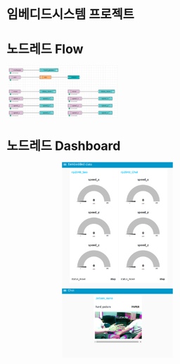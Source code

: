 # 임베디드시스템 프로젝트

# 노드레드 Flow
<img width="50%" src="https://github.com/emperor5519/Embedded-class_KunsanUniv/blob/main/imgs/node-red%20flow.png">

# 노드레드 Dashboard
<center><img width="50%" src="https://github.com/emperor5519/Embedded-class_KunsanUniv/blob/main/imgs/node-red%20dashboard1.png"></center>

<center><img width="50%" src="https://github.com/emperor5519/Embedded-class_KunsanUniv/blob/main/imgs/node-red%20dashboard2.png"></center>
